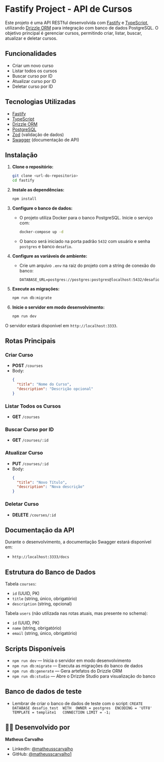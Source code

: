 # Fastify Project - API de Cursos

Este projeto é uma API RESTful desenvolvida com [Fastify](https://www.fastify.io/) e [TypeScript](https://www.typescriptlang.org/), utilizando [Drizzle ORM](https://orm.drizzle.team/) para integração com banco de dados PostgreSQL. O objetivo principal é gerenciar cursos, permitindo criar, listar, buscar, atualizar e deletar cursos.

## Funcionalidades

- Criar um novo curso
- Listar todos os cursos
- Buscar curso por ID
- Atualizar curso por ID
- Deletar curso por ID

## Tecnologias Utilizadas

- [Fastify](https://www.fastify.io/)
- [TypeScript](https://www.typescriptlang.org/)
- [Drizzle ORM](https://orm.drizzle.team/)
- [PostgreSQL](https://www.postgresql.org/)
- [Zod](https://zod.dev/) (validação de dados)
- [Swagger](https://swagger.io/) (documentação de API)

## Instalação

1. **Clone o repositório:**

   ```bash
   git clone <url-do-repositorio>
   cd fastify
   ```

2. **Instale as dependências:**

   ```bash
   npm install
   ```

3. **Configure o banco de dados:**

   - O projeto utiliza Docker para o banco PostgreSQL. Inicie o serviço com:
     ```bash
     docker-compose up -d
     ```
   - O banco será iniciado na porta padrão `5432` com usuário e senha `postgres` e banco `desafio`.

4. **Configure as variáveis de ambiente:**

   - Crie um arquivo `.env` na raiz do projeto com a string de conexão do banco:
     ```env
     DATABASE_URL=postgres://postgres:postgres@localhost:5432/desafio
     ```

5. **Execute as migrações:**

   ```bash
   npm run db:migrate
   ```

6. **Inicie o servidor em modo desenvolvimento:**
   ```bash
   npm run dev
   ```

O servidor estará disponível em `http://localhost:3333`.

## Rotas Principais

### Criar Curso

- **POST** `/courses`
- Body:
  ```json
  {
    "title": "Nome do Curso",
    "description": "Descrição opcional"
  }
  ```

### Listar Todos os Cursos

- **GET** `/courses`

### Buscar Curso por ID

- **GET** `/courses/:id`

### Atualizar Curso

- **PUT** `/courses/:id`
- Body:
  ```json
  {
    "title": "Novo Título",
    "description": "Nova descrição"
  }
  ```

### Deletar Curso

- **DELETE** `/courses/:id`

## Documentação da API

Durante o desenvolvimento, a documentação Swagger estará disponível em:

- `http://localhost:3333/docs`

## Estrutura do Banco de Dados

Tabela `courses`:

- `id` (UUID, PK)
- `title` (string, único, obrigatório)
- `description` (string, opcional)

Tabela `users` (não utilizada nas rotas atuais, mas presente no schema):

- `id` (UUID, PK)
- `name` (string, obrigatório)
- `email` (string, único, obrigatório)

## Scripts Disponíveis

- `npm run dev` — Inicia o servidor em modo desenvolvimento
- `npm run db:migrate` — Executa as migrações do banco de dados
- `npm run db:generate` — Gera artefatos do Drizzle ORM
- `npm run db:studio` — Abre o Drizzle Studio para visualização do banco


## Banco de dados de teste

- Lembrar de criar o banco de dados de teste com o script:
``CREATE DATABASE desafio_test 
WITH 
OWNER = postgres 
ENCODING = 'UTF8'
TEMPLATE = template1  
CONNECTION LIMIT = -1;``

## 👨‍💻 Desenvolvido por

**Matheus Carvalho**

- LinkedIn: [@matheusscarvalho](https://www.linkedin.com/in/matheusscarvalho/)
- GitHub: [@matheusscarvalho1](https://github.com/matheusscarvalho1)
